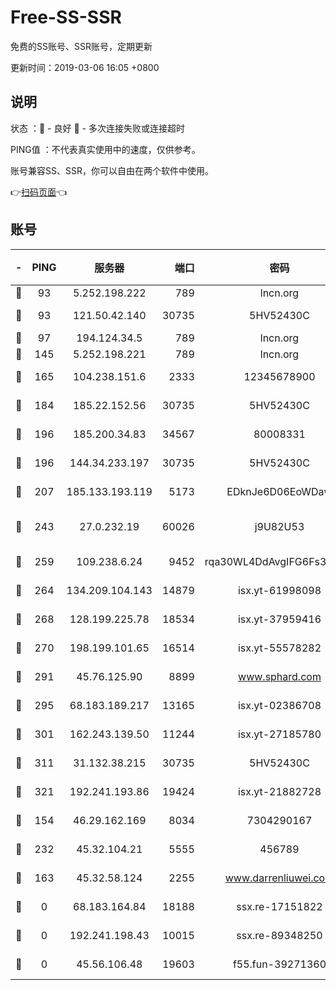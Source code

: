 # Free-SS-SSR

免费的SS账号、SSR账号，定期更新

更新时间：2019-03-06 16:05 +0800

## 说明

状态     ：🙂 - 良好 🙁 - 多次连接失败或连接超时

PING值   ：不代表真实使用中的速度，仅供参考。

账号兼容SS、SSR，你可以自由在两个软件中使用。

👉[扫码页面](https://liesauer.github.io/Free-SS-SSR/)👈

## 账号

|-|PING|服务器|端口|密码|加密方式|区域|
|:----:|:----:|:-----:|-----:|:----:|:----:|:----:|
|🙂|93|5.252.198.222|789|lncn.org|rc4|JP|
|🙂|93|121.50.42.140|30735|5HV52430C|aes-256-cfb|JP|
|🙂|97|194.124.34.5|789|lncn.org|rc4|JP|
|🙂|145|5.252.198.221|789|lncn.org|rc4|JP|
|🙂|165|104.238.151.6|2333|12345678900|aes-256-cfb|JP|
|🙂|184|185.22.152.56|30735|5HV52430C|aes-256-cfb|RU|
|🙂|196|185.200.34.83|34567|80008331|aes-256-cfb|US|
|🙂|196|144.34.233.197|30735|5HV52430C|aes-256-cfb|US|
|🙂|207|185.133.193.119|5173|EDknJe6D06EoWDaw|aes-256-cfb|US|
|🙂|243|27.0.232.19|60026|j9U82U53|xchacha20-ietf-poly1305|HK|
|🙂|259|109.238.6.24|9452|rqa30WL4DdAvgIFG6Fs3znzTa|aes-256-cfb|FR|
|🙂|264|134.209.104.143|14879|isx.yt-61998098|aes-256-cfb|SG|
|🙂|268|128.199.225.78|18534|isx.yt-37959416|aes-256-cfb|SG|
|🙂|270|198.199.101.65|16514|isx.yt-55578282|aes-256-cfb|US|
|🙂|291|45.76.125.90|8899|www.sphard.com|aes-256-cfb|JP|
|🙂|295|68.183.189.217|13165|isx.yt-02386708|aes-256-cfb|SG|
|🙂|301|162.243.139.50|11244|isx.yt-27185780|aes-256-cfb|US|
|🙂|311|31.132.38.215|30735|5HV52430C|aes-256-cfb|US|
|🙂|321|192.241.193.86|19424|isx.yt-21882728|aes-256-cfb|US|
|🙂|154|46.29.162.169|8034|7304290167|aes-256-cfb|RU|
|🙂|232|45.32.104.21|5555|456789|aes-256-cfb|SG|
|🙁|163|45.32.58.124|2255|www.darrenliuwei.com|aes-256-cfb|JP|
|🙁|0|68.183.164.84|18188|ssx.re-17151822|aes-256-cfb|US|
|🙁|0|192.241.198.43|10015|ssx.re-89348250|aes-256-cfb|US|
|🙁|0|45.56.106.48|19603|f55.fun-39271360|aes-256-cfb|US|
